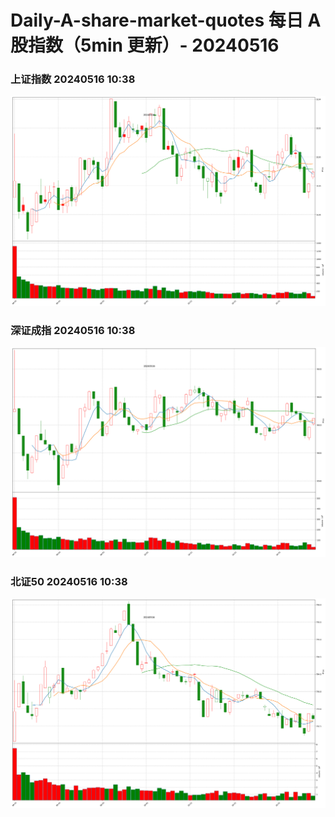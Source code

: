 
# Daily-A-share-market-quotes 每日 A 股指数（5min 更新）- 20240516

### 上证指数 20240516 10:38
![](./fig/2024/5/20240516-sh000001.png)

### 深证成指 20240516 10:38
![](./fig/2024/5/20240516-sz399001.png)

### 北证50 20240516 10:38
![](./fig/2024/5/20240516-bj899050.png)

